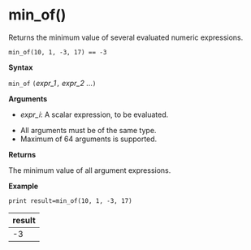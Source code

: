 # min_of()

Returns the minimum value of several evaluated numeric expressions.

```
min_of(10, 1, -3, 17) == -3
```

**Syntax**

`min_of` `(`*expr_1*`,` *expr_2* ...`)`

**Arguments**

* *expr_i*: A scalar expression, to be evaluated.

- All arguments must be of the same type.
- Maximum of 64 arguments is supported.

**Returns**

The minimum value of all argument expressions.

**Example**

<!-- csl: https://help.kusto.windows.net/Samples  -->
```
print result=min_of(10, 1, -3, 17) 
```

|result|
|---|
|-3|
